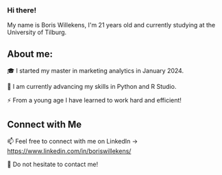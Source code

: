 ### Hi there!

My name is Boris Willekens, I'm 21 years old and currently studying at the University of Tilburg.

## About me:
🎓 I started my master in marketing analytics in January 2024.

🌱 I am currently advancing my skills in Python and R Studio.

⚡ From a young age I have learned to work hard and efficient!

## Connect with Me
📫 Feel free to connect with me on LinkedIn -> https://www.linkedin.com/in/boriswillekens/ 

💬 Do not hesitate to contact me!


<!--
**BorisWillekens/BorisWillekens** is a ✨ _special_ ✨ repository because its `README.md` (this file) appears on your GitHub profile.

Here are some ideas to get you started:

- 🔭 I’m currently working on ...
- 🌱 I’m currently learning ...
- 👯 I’m looking to collaborate on ...
- 🤔 I’m looking for help with ...
- 💬 Ask me about ...
- 📫 How to reach me: ...
- 😄 Pronouns: ...
- ⚡ Fun fact: ...
-->
